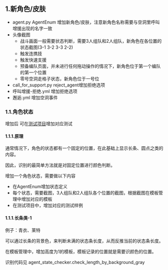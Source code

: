 ## 1.新角色/皮肤

- agent.py AgentEnum 增加新角色/皮肤，注意新角色名称需要与空洞里呼叫增援出现的名字一致
- 头像截图
  - 战斗画面一般需要状态判断，需要3人组队和2人组队，新角色在各位置的状态截图(3-1 3-2 3-3 2-2)
  - 触发连携技
  - 触发快速支援
  - 预备编队页面，并未进行任何拖动操作的情况下，新角色位于第一个编队的第一个位置
  - 零号空洞走格子状态，新角色位于一号位
- call_for_support.py reject_agent增加拒绝选项
- 呼叫增援-拒绝.yml 增加拒绝选项
- 邂逅.yml 增加空洞事件

### 1.1.角色状态

增加后 可在[测试项目](https://github.com/DoctorReid/zzz-od-test/tree/main/test/auto_battle/agent_state_checker)增加对应测试

#### 1.1.1.原理

通常情况下，角色的状态都有一个固定的位置，在此基础上显示长条、圆点之类的内容。

因此，识别的最简单方法就是对固定位置进行颜色判断。

增加一个角色状态，需要做以下内容

- 在AgentEnum增加状态定义
- 每个状态，需要截图，3人组队和2人组队各个位置的截图，根据截图在模板管理中增加对应的模板
- 在测试项目中，增加对应的测试样例

#### 1.1.1.长条类-1

例子：青衣、莱特

可以通过长条的背景色，来判断未满的状态条长度，从而反推当前的状态条长度。

在模板管理中，增加高度为1的模板，模板记录的位置就是需要识颜色的位置。

识别代码见 agent_state_checker.check_length_by_background_gray
